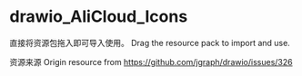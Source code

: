# drawio_AliCloud_Icons


直接将资源包拖入即可导入使用。
Drag the resource pack to import and use.

资源来源
Origin resource from
https://github.com/jgraph/drawio/issues/326
